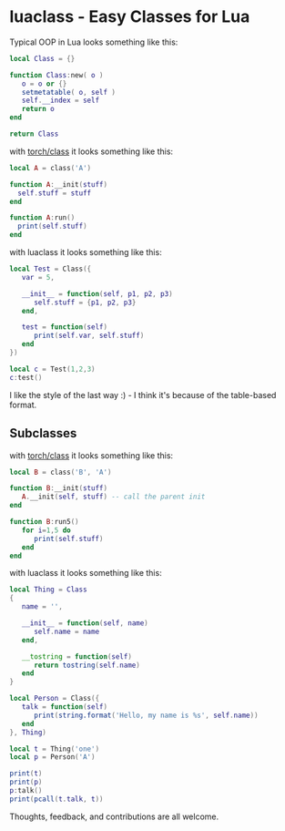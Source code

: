 # luaclass - Easy Classes for Lua

Typical OOP in Lua looks something like this:

```lua
local Class = {}

function Class:new( o )
   o = o or {}
   setmetatable( o, self )
   self.__index = self
   return o
end

return Class
```

with [torch/class](https://github.com/torch/class) it looks something like this:

```lua
local A = class('A')

function A:__init(stuff)
  self.stuff = stuff
end

function A:run()
  print(self.stuff)
end
```

with luaclass it looks something like this:

```lua
local Test = Class({
   var = 5,

   __init__ = function(self, p1, p2, p3)
      self.stuff = {p1, p2, p3}
   end,

   test = function(self)
      print(self.var, self.stuff)
   end
})

local c = Test(1,2,3)
c:test()
```

I like the style of the last way :) - I think it's because of the table-based format.

## Subclasses

with [torch/class](https://github.com/torch/class) it looks something like this:

```lua
local B = class('B', 'A')

function B:__init(stuff)
   A.__init(self, stuff) -- call the parent init
end

function B:run5()
   for i=1,5 do
      print(self.stuff)
   end
end
```

with luaclass it looks something like this:

```lua
local Thing = Class
{
   name = '',

   __init__ = function(self, name)
      self.name = name
   end,

   __tostring = function(self)
      return tostring(self.name)
   end
}

local Person = Class({
   talk = function(self)
      print(string.format('Hello, my name is %s', self.name))
   end
}, Thing)

local t = Thing('one')
local p = Person('A')

print(t)
print(p)
p:talk()
print(pcall(t.talk, t))
```

Thoughts, feedback, and contributions are all welcome.